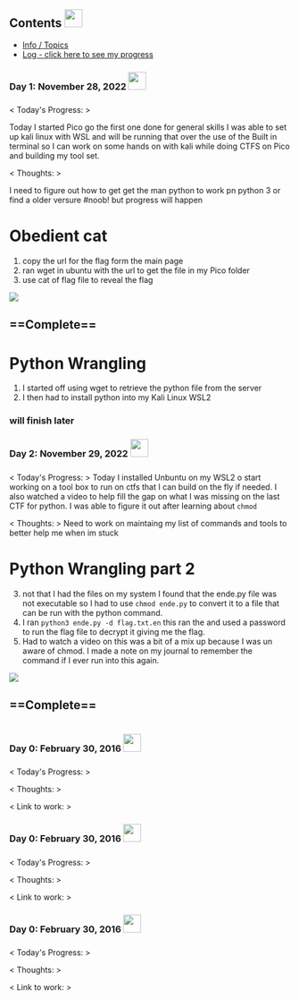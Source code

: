## Contents <img src = "https://c.tenor.com/RkILblKtLTEAAAAd/ms-wake-up.gif" width = 32px> </h2>
* [Info / Topics](README.md)
* [Log - click here to see my progress](log.md)

### Day 1: November 28, 2022 <img src = "https://64.media.tumblr.com/c3e269f7c441828d7948847562557348/233bc3a97db6d4e4-d5/s500x750/3dd7a1a343e09c772063b2f85fddb403b7bb32b4.gifv" width = 32px> </h2>
##### 

< Today's Progress: > 

Today I started Pico go the first one done for general skills I was able to set up kali linux with WSL and will be running that over the use of the Built in terminal so I can work on some hands on with kali while doing CTFS on Pico and building my tool set.

< Thoughts: >

I need to figure out how to get get the man python to work pn python 3 or find a older versure #noob! but progress will happen 

# Obedient cat
1. copy the url for the flag form  the main page
2. ran wget in ubuntu with the url to get the file in my Pico folder
3. use cat of flag file to reveal the flag

![](https://i.imgur.com/23UepdY.png)

==Complete==
---

# Python Wrangling
1. I started off using wget to retrieve the python file from the server 
2. I then had to install python into my Kali Linux WSL2

### will finish later

### Day 2: November 29, 2022 <img src = "https://64.media.tumblr.com/c3e269f7c441828d7948847562557348/233bc3a97db6d4e4-d5/s500x750/3dd7a1a343e09c772063b2f85fddb403b7bb32b4.gifv" width = 32px> </h2>
##### 

< Today's Progress: >
Today I installed Unbuntu on my WSL2 o start working on a tool box to run on ctfs that I can build on the fly if needed. I also watched a video to help fill the gap on what I was missing on the last CTF for python. I was able to figure it out after learning about `chmod`

< Thoughts: >
Need to work on maintaing my list of commands and tools to better help me when im stuck

# Python Wrangling part 2

3. not that I had the files on my system I found that the ende.py file was not executable so I had to use `chmod ende.py` to convert it to a file that can be run with the python command. 
4. I ran `python3 ende.py -d flag.txt.en` this ran the and used a password to run the flag file to decrypt it giving me the flag.
5. Had to watch a video on this was a bit of a mix up because I was un aware of chmod. I made a note on my journal to remember the command if I ever run into this again.

![](https://i.imgur.com/qwZav0d.png)

==Complete==
---

# 



### Day 0: February 30, 2016 <img src = "https://64.media.tumblr.com/c3e269f7c441828d7948847562557348/233bc3a97db6d4e4-d5/s500x750/3dd7a1a343e09c772063b2f85fddb403b7bb32b4.gifv" width = 32px> </h2>
##### 

< Today's Progress: >


< Thoughts: >

< Link to work: >

### Day 0: February 30, 2016 <img src = "https://64.media.tumblr.com/c3e269f7c441828d7948847562557348/233bc3a97db6d4e4-d5/s500x750/3dd7a1a343e09c772063b2f85fddb403b7bb32b4.gifv" width = 32px> </h2>
##### 

< Today's Progress: >


< Thoughts: >

< Link to work: >

### Day 0: February 30, 2016 <img src = "https://64.media.tumblr.com/c3e269f7c441828d7948847562557348/233bc3a97db6d4e4-d5/s500x750/3dd7a1a343e09c772063b2f85fddb403b7bb32b4.gifv" width = 32px> </h2>
##### 

< Today's Progress: >


< Thoughts: >

< Link to work: >
